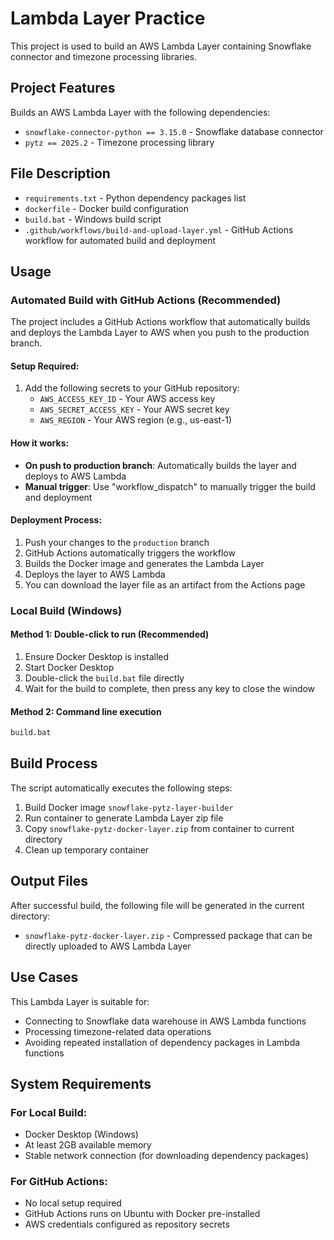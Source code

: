 # Lambda Layer Practice

This project is used to build an AWS Lambda Layer containing Snowflake connector and timezone processing libraries.

## Project Features

Builds an AWS Lambda Layer with the following dependencies:
- `snowflake-connector-python == 3.15.0` - Snowflake database connector
- `pytz == 2025.2` - Timezone processing library

## File Description

- `requirements.txt` - Python dependency packages list
- `dockerfile` - Docker build configuration
- `build.bat` - Windows build script
- `.github/workflows/build-and-upload-layer.yml` - GitHub Actions workflow for automated build and deployment

## Usage

### Automated Build with GitHub Actions (Recommended)

The project includes a GitHub Actions workflow that automatically builds and deploys the Lambda Layer to AWS when you push to the production branch.

#### Setup Required:
1. Add the following secrets to your GitHub repository:
   - `AWS_ACCESS_KEY_ID` - Your AWS access key
   - `AWS_SECRET_ACCESS_KEY` - Your AWS secret key
   - `AWS_REGION` - Your AWS region (e.g., us-east-1)

#### How it works:
- **On push to production branch**: Automatically builds the layer and deploys to AWS Lambda
- **Manual trigger**: Use "workflow_dispatch" to manually trigger the build and deployment

#### Deployment Process:
1. Push your changes to the `production` branch
2. GitHub Actions automatically triggers the workflow
3. Builds the Docker image and generates the Lambda Layer
4. Deploys the layer to AWS Lambda
5. You can download the layer file as an artifact from the Actions page

### Local Build (Windows)

#### Method 1: Double-click to run (Recommended)
1. Ensure Docker Desktop is installed
2. Start Docker Desktop
3. Double-click the `build.bat` file directly
4. Wait for the build to complete, then press any key to close the window

#### Method 2: Command line execution
```cmd
build.bat
```

## Build Process

The script automatically executes the following steps:
1. Build Docker image `snowflake-pytz-layer-builder`
2. Run container to generate Lambda Layer zip file
3. Copy `snowflake-pytz-docker-layer.zip` from container to current directory
4. Clean up temporary container

## Output Files

After successful build, the following file will be generated in the current directory:
- `snowflake-pytz-docker-layer.zip` - Compressed package that can be directly uploaded to AWS Lambda Layer

## Use Cases

This Lambda Layer is suitable for:
- Connecting to Snowflake data warehouse in AWS Lambda functions
- Processing timezone-related data operations
- Avoiding repeated installation of dependency packages in Lambda functions

## System Requirements

### For Local Build:
- Docker Desktop (Windows)
- At least 2GB available memory
- Stable network connection (for downloading dependency packages)

### For GitHub Actions:
- No local setup required
- GitHub Actions runs on Ubuntu with Docker pre-installed
- AWS credentials configured as repository secrets